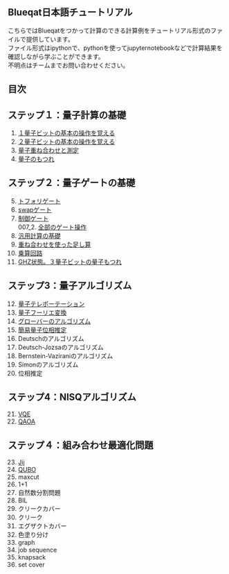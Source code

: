 Blueqat日本語チュートリアル
--------
こちらではBlueqatをつかって計算のできる計算例をチュートリアル形式のファイルで提供しています。  
ファイル形式はipythonで、pythonを使ってjupyternotebookなどで計算結果を確認しながら学ぶことができます。  
不明点はチームまでお問い合わせください。

目次
--------------------

ステップ１：量子計算の基礎
--------------------
001. <a href="001_basic_one_qubit.ipynb">１量子ビットの基本の操作を覚える</a>  
002. <a href="002_basic_two_qubits.ipynb">２量子ビットの基本の操作を覚える</a>  
003. <a href="003_basic_superposition.ipynb">量子重ね合わせと測定</a>  
004. <a href="004_basic_entanglement.ipynb">量子のもつれ</a>  

ステップ２：量子ゲートの基礎
--------------------
005. <a href="005_basic_toffoli.ipynb">トフォリゲート</a>  
006. <a href="006_basic_swap.ipynb">swapゲート</a>  
007. <a href="007_basic_control.ipynb">制御ゲート</a>  
007_2. <a href="007_02_fullgate.ipynb">全部のゲート操作</a>  
008. <a href="008_basic_general.ipynb">汎用計算の基礎</a>  
009. <a href="009_basic_adder_hadamard.ipynb">重ね合わせを使った足し算</a>  
010. <a href="010_basic_multi.ipynb">乗算回路</a>  
011. <a href="011_basic_ghz.ipynb">GHZ状態。３量子ビットの量子もつれ</a> 

ステップ3：量子アルゴリズム
--------------------
012. <a href="012_algo_teleportation.ipynb">量子テレポーテーション</a>  
013. <a href="013_algo_qft.ipynb">量子フーリエ変換</a>  
014. <a href="014_algo_grover.ipynb">グローバーのアルゴリズム</a>  
015. <a href="015_algo_pea_simple.ipynb">簡易量子位相推定</a>  
016.	Deutschのアルゴリズム   
017.	Deutsch-Jozsaのアルゴリズム	<!--_algo_deutsch-->  
018.	Bernstein-Vaziraniのアルゴリズム	<!--_algo_bernstein_vazirani-->  
019.	Simonのアルゴリズム	<!--_algo_simon-->  
020.	位相推定	<!--_algo_pea-->  

ステップ4：NISQアルゴリズム
--------------------
021. <a href="021_algo_vqe.ipynb">VQE</a>  
022. <a href="022_algo_qaoa.ipynb">QAOA</a>  

ステップ４：組み合わせ最適化問題
--------------------
023. <a href="023_anneal_jij.ipynb">Jij</a>  
024. <a href="024_anneal_qubo.ipynb">QUBO</a>  
025.	maxcut	<!--_app_maxcut-->  
026.	1+1	<!--_app_one_one-->  
027.	自然数分割問題	<!--_app_number_partitioning-->  
028.	BIL	<!--_app_bil-->  
029.	クリークカバー	<!--_app_clique_cover-->  
030.	クリーク	<!--_app_cliques-->  
031.	エグザクトカバー	<!--_app_exact_cover-->  
032.	色塗り分け	<!--_app_graph_coloring-->  
033.	graph	<!--_app_job-->  
034.	job sequence	<!--_app_graph_partitioning-->  
035.	knapsack	<!--_app_knapsack-->  
036.	set cover	<!--_app_set_cover-->  
